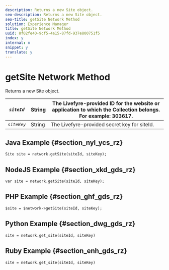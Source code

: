 ```yaml
---
description: Returns a new Site object.
seo-description: Returns a new Site object.
seo-title: getSite Network Method
solution: Experience Manager
title: getSite Network Method
uuid: 8f02fe40-9cf5-4a15-87fd-937e800751f5
index: y
internal: n
snippet: y
translate: y
---
```


# getSite Network Method

Returns a new Site object.

|  *`siteId`* | String  | The Livefyre-provided ID for the website or application to which the Collection belongs. For example: 303617.  |
|---|---|---|
|  *`siteKey`* | String  | The Livefyre-provided secret key for siteId.  |

## Java Example {#section_nyl_ycs_rz}

```
Site site = network.getSite(siteId, siteKey); 

```

## NodeJS Example {#section_xkd_gds_rz}

```
var site = network.getSite(siteId, siteKey); 

```

## PHP Example {#section_ghf_gds_rz}

```
$site = $network->getSite(siteId, siteKey);

```

## Python Example {#section_dwg_gds_rz}

```
site = network.get_site(siteId, siteKey) 

```

## Ruby Example {#section_enh_gds_rz}

```
site = network.get_site(siteId, siteKey) 

```

